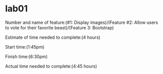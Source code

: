 # lab01
Number and name of feature:(#1: Display images)/(Feature #2: Allow users to vote for their favorite beast)/(Feature 3: Bootstrap)

Estimate of time needed to complete:(4 hours)

Start time:(1:45pm)

Finish time:(6:30pm)

Actual time needed to complete:(4:45 hours)
